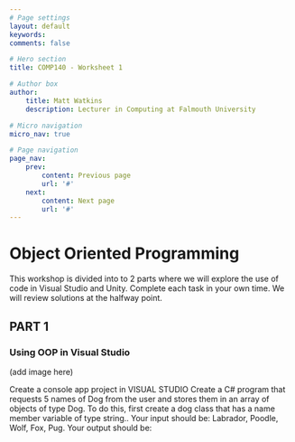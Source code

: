 ```yaml
---
# Page settings
layout: default
keywords:
comments: false

# Hero section
title: COMP140 - Worksheet 1

# Author box
author:
    title: Matt Watkins
    description: Lecturer in Computing at Falmouth University

# Micro navigation
micro_nav: true

# Page navigation
page_nav:
    prev:
        content: Previous page
        url: '#'
    next:
        content: Next page
        url: '#'
---
```


# Object Oriented Programming

This workshop is divided into to 2 parts where we will explore the use of code in Visual Studio and Unity. Complete each task in your own time. We will review solutions at the halfway point.

## PART 1
### Using OOP in Visual Studio

(add image here)

Create a console app project in VISUAL STUDIO
Create a C# program that requests 5 names of Dog from the user and stores them in an array of objects of type Dog. To do this, first create a dog class that has a name member variable of type string..
Your input should be: Labrador, Poodle, Wolf, Fox, Pug. 
Your output should be: 

